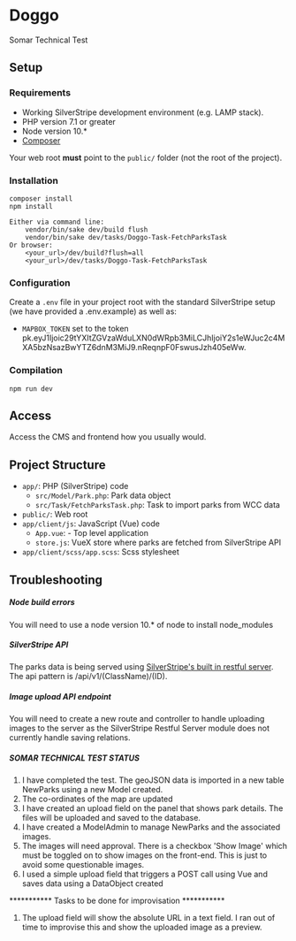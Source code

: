 # Doggo

Somar Technical Test

## Setup

### Requirements

- Working SilverStripe development environment (e.g. LAMP stack).
- PHP version 7.1 or greater
- Node version 10.* 
- [Composer](https://getcomposer.org/doc/00-intro.md)

Your web root **must** point to the `public/` folder (not the root of the project). 

### Installation

```
composer install
npm install

Either via command line:
    vendor/bin/sake dev/build flush
    vendor/bin/sake dev/tasks/Doggo-Task-FetchParksTask
Or browser:
    <your_url>/dev/build?flush=all
    <your_url>/dev/tasks/Doggo-Task-FetchParksTask

```

### Configuration

Create a `.env` file in your project root with the standard SilverStripe setup (we have provided a .env.example) as well as:

- `MAPBOX_TOKEN` set to the token pk.eyJ1Ijoic29tYXItZGVzaWduLXN0dWRpb3MiLCJhIjoiY2s1eWJuc2c4MXA5bzNsazBwYTZ6dnM3MiJ9.nReqnpF0FswusJzh405eWw.

### Compilation

```
npm run dev
```

## Access

Access the CMS and frontend how you usually would.

## Project Structure

*  `app/`: PHP (SilverStripe) code
   * `src/Model/Park.php`: Park data object
   * `src/Task/FetchParksTask.php`: Task to import parks from WCC data
* `public/`: Web root
* `app/client/js`: JavaScript (Vue) code
  * `App.vue`: - Top level application
  * `store.js`: VueX store where parks are fetched from SilverStripe API
* `app/client/scss/app.scss`: Scss stylesheet

## Troubleshooting
##### Node build errors
You will need to use a node version 10.* of node to install node_modules
##### SilverStripe API
The parks data is being served using [SilverStripe's built in restful server](https://github.com/silverstripe/silverstripe-restfulserver). The api pattern is /api/v1/(ClassName)/(ID).
##### Image upload API endpoint
You will need to create a new route and controller to handle uploading images to the server as the SilverStripe Restful Server module does not currently handle saving relations.

##### SOMAR TECHNICAL TEST STATUS ####
1. I have completed the test. The geoJSON data is imported in a new table NewParks using a new Model created. 
2. The co-ordinates of the map are updated
3. I have created an upload field on the panel that shows park details. The files will be uploaded and saved to the database.
4. I have created a ModelAdmin to manage NewParks and the associated images.
5. The images will need approval. There is a checkbox 'Show Image' which must be toggled on to show images on the front-end. This is just to avoid some questionable images.
6. I used a simple upload field that triggers a POST call using Vue and saves data using a DataObject created

*********** Tasks to be done for improvisation ***********
1. The upload field will show the absolute URL in a text field. I ran out of time to improvise this and show the uploaded image as a preview.
